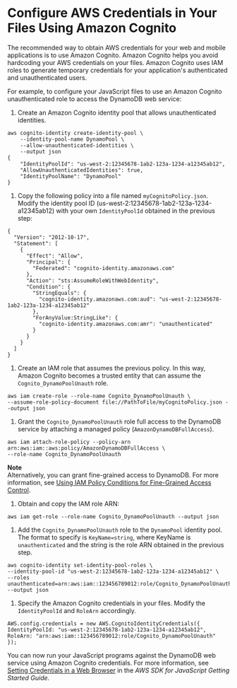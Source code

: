 # Configure AWS Credentials in Your Files Using Amazon Cognito<a name="Cognito.Credentials"></a>

The recommended way to obtain AWS credentials for your web and mobile applications is to use Amazon Cognito\. Amazon Cognito helps you avoid hardcoding your AWS credentials on your files\. Amazon Cognito uses IAM roles to generate temporary credentials for your application's authenticated and unauthenticated users\.

 For example, to configure your JavaScript files to use an Amazon Cognito unauthenticated role to access the DynamoDB web service: 

1.  Create an Amazon Cognito identity pool that allows unauthenticated identities\. 

   ```
   aws cognito-identity create-identity-pool \
       --identity-pool-name DynamoPool \
       --allow-unauthenticated-identities \
       --output json
   {
       "IdentityPoolId": "us-west-2:12345678-1ab2-123a-1234-a12345ab12",
       "AllowUnauthenticatedIdentities": true,
       "IdentityPoolName": "DynamoPool"
   }
   ```

1.  Copy the following policy into a file named `myCognitoPolicy.json`\. Modify the identity pool ID \(us\-west\-2:12345678\-1ab2\-123a\-1234\-a12345ab12\) with your own `IdentityPoolId` obtained in the previous step: 

   ```
   {
     "Version": "2012-10-17",
     "Statement": [
       {
         "Effect": "Allow",
         "Principal": {
           "Federated": "cognito-identity.amazonaws.com"
         },
         "Action": "sts:AssumeRoleWithWebIdentity",
         "Condition": {
           "StringEquals": {
             "cognito-identity.amazonaws.com:aud": "us-west-2:12345678-1ab2-123a-1234-a12345ab12"
           },
           "ForAnyValue:StringLike": {
             "cognito-identity.amazonaws.com:amr": "unauthenticated"
           }
         }
       }
     ]
   }
   ```

1.  Create an IAM role that assumes the previous policy\. In this way, Amazon Cognito becomes a trusted entity that can assume the `Cognito_DynamoPoolUnauth` role\. 

   ```
   aws iam create-role --role-name Cognito_DynamoPoolUnauth \
   --assume-role-policy-document file://PathToFile/myCognitoPolicy.json --output json
   ```

1.  Grant the `Cognito_DynamoPoolUnauth` role full access to the DynamoDB service by attaching a managed policy \(`AmazonDynamoDBFullAccess`\)\. 

   ```
   aws iam attach-role-policy --policy-arn arn:aws:iam::aws:policy/AmazonDynamoDBFullAccess \
   --role-name Cognito_DynamoPoolUnauth
   ```
**Note**  
 Alternatively, you can grant fine\-grained access to DynamoDB\. For more information, see [Using IAM Policy Conditions for Fine\-Grained Access Control](https://docs.aws.amazon.com/amazondynamodb/latest/developerguide/specifying-conditions.html)\. 

1.  Obtain and copy the IAM role ARN: 

   ```
   aws iam get-role --role-name Cognito_DynamoPoolUnauth --output json 
   ```

1.  Add the `Cognito_DynamoPoolUnauth` role to the `DynamoPool` identity pool\. The format to specify is `KeyName=string`, where KeyName is `unauthenticated` and the string is the role ARN obtained in the previous step\. 

   ```
   aws cognito-identity set-identity-pool-roles \
   --identity-pool-id "us-west-2:12345678-1ab2-123a-1234-a12345ab12" \
   --roles unauthenticated=arn:aws:iam::123456789012:role/Cognito_DynamoPoolUnauth --output json
   ```

1.  Specify the Amazon Cognito credentials in your files\. Modify the `IdentityPoolId` and `RoleArn` accordingly\. 

   ```
   AWS.config.credentials = new AWS.CognitoIdentityCredentials({
   IdentityPoolId: "us-west-2:12345678-1ab2-123a-1234-a12345ab12",
   RoleArn: "arn:aws:iam::123456789012:role/Cognito_DynamoPoolUnauth"
   });
   ```

 You can now run your JavaScript programs against the DynamoDB web service using Amazon Cognito credentials\. For more information, see [Setting Credentials in a Web Browser](https://docs.aws.amazon.com/sdk-for-javascript/v2/developer-guide/setting-credentials-browser.html) in the *AWS SDK for JavaScript Getting Started Guide*\. 